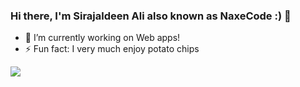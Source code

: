 ### Hi there, I'm Sirajaldeen Ali also known as NaxeCode :) 👋
- 🔭 I’m currently working on Web apps!
- ⚡ Fun fact: I very much enjoy potato chips

<a href="https://github.com/NaxeCode">
  <img align="center" src="https://github-readme-stats.anuraghazra1.vercel.app/api/top-langs/?username=NaxeCode&layout=compact&theme=radical" />
  
</a>

<!--
**NaxeCode/NaxeCode** is a ✨ _special_ ✨ repository because its `README.md` (this file) appears on your GitHub profile.

Here are some ideas to get you started:

- 🔭 I’m currently working on Web apps for indie games!
- 🌱 I’m currently mastering C#
- 👯 I’m looking to collaborate on ...
- 🤔 I’m looking for help with ...
- 💬 Ask me about ...
- 📫 How to reach me: ...
- 😄 Pronouns: ...
- ⚡ Fun fact: I love chips
-->
